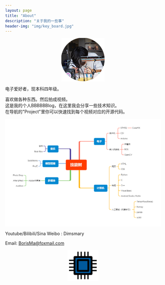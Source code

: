 ```yaml
---
layout: page
title: "About"
description: "关于我的一些事"
header-img: "img/key_board.jpg"
---
```


<center>
    <p><img src="img/Zero.png" align="center"></p>
</center>

电子爱好者，现本科四年级。  

喜欢做各种东西。然后拍成视频。  
这是我的个人BBBBBBlog，在这里我会分享一些技术知识。  
在导航的"Project"里你可以快速找到每个视频对应的开源代码。  

 <center>
    <p><img src="img/skitree.png" align="center"></p>
</center>




 Youtube/Bilibili/Sina Weibo : Dimsmary

Email: BorisMa@foxmail.com

 <center>
    <p><img src="img/favicon.png" align="center" width="100"></p>
</center>
